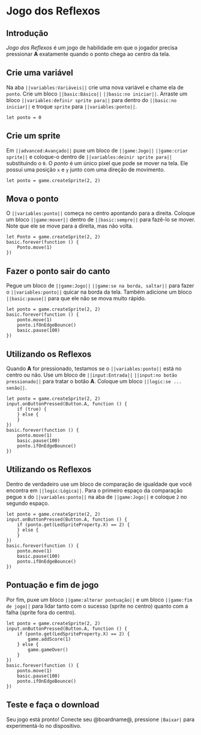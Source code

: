 # Jogo dos Reflexos

## Introdução

*Jogo dos Reflexos* é um jogo de habilidade em que o jogador precisa pressionar **A** exatamente quando o ponto chega ao centro da tela.

## Crie uma variável

Na aba ``||variables:Variáveis||`` crie uma nova variável e chame ela de `ponto`.
Crie um bloco ``||basic:Básico||`` ``||basic:no iniciar||``.
Arraste um bloco ``||variables:definir sprite para||`` para dentro do ``||basic:no iniciar||`` e troque ``sprite`` para ``||variables:ponto||``.

```blocks
let ponto = 0
```

## Crie um sprite

Em ``||advanced:Avançado||`` puxe um bloco de ``||game:Jogo||`` ``||game:criar sprite||`` e coloque-o dentro de ``||variables:deinir sprite para||`` substituindo o `0`. 
O *ponto* é um único pixel que pode se mover na tela. 
Ele possui uma posição ``x`` e ``y`` junto com uma direção de movimento.

```blocks
let ponto = game.createSprite(2, 2)
```

## Mova o ponto

O ``||variables:ponto||`` começa no centro apontando para a direita. 
Coloque um bloco ``||game:mover||`` dentro de ``||basic:sempre||`` para fazê-lo se mover. 
Note que ele se move para a direita, mas não volta.

```blocks
let Ponto = game.createSprite(2, 2)
basic.forever(function () {
    Ponto.move(1)
})
```

## Fazer o ponto sair do canto

Pegue um bloco de ``||game:Jogo||`` ``||game:se na borda, saltar||`` para fazer o ``||variables:ponto||`` quicar na borda da tela. 
Também adicione um bloco ``||basic:pause||`` para que ele não se mova muito rápido.

```blocks
let ponto = game.createSprite(2, 2)
basic.forever(function () {
    ponto.move(1)
    ponto.ifOnEdgeBounce()
    basic.pause(100)
})
```

## Utilizando os Reflexos

Quando **A** for pressionado, testamos se o ``||variables:ponto||`` está no centro ou não.
Use um bloco de ``||input:Entrada||`` ``||input:no botão pressionado||`` para tratar o botão **A**. 
Coloque um bloco ``||logic:se ... senão||``.

```blocks
let ponto = game.createSprite(2, 2)
input.onButtonPressed(Button.A, function () {
    if (true) {
    } else {
    }
})
basic.forever(function () {
    ponto.move(1)
    basic.pause(100)
    ponto.ifOnEdgeBounce()
})
```

## Utilizando os Reflexos

Dentro de verdadeiro use um bloco de comparação de igualdade que você encontra em ``||logic:Lógica||``.
Para o primeiro espaço da comparação pegue x do ``||variables:ponto||`` na aba de ``||game:Jogo||`` e coloque `2` no segundo espaço.

```blocks
let ponto = game.createSprite(2, 2)
input.onButtonPressed(Button.A, function () {
    if (ponto.get(LedSpriteProperty.X) == 2) {
    } else {
    }
})
basic.forever(function () {
    ponto.move(1)
    basic.pause(100)
    ponto.ifOnEdgeBounce()
})
```

## Pontuação e fim de jogo

Por fim, puxe um bloco ``||game:alterar pontuação||`` e um bloco ``||game:fim de jogo||`` para lidar tanto com o sucesso (sprite no centro) quanto com a falha (sprite fora do centro).

```blocks
let ponto = game.createSprite(2, 2)
input.onButtonPressed(Button.A, function () {
    if (ponto.get(LedSpriteProperty.X) == 2) {
        game.addScore(1)
    } else {
        game.gameOver()
    }
})
basic.forever(function () {
    ponto.move(1)
    basic.pause(100)
    ponto.ifOnEdgeBounce()
})
```

## Teste e faça o download

Seu jogo está pronto! Conecte seu @boardname@, pressione ``|Baixar|`` para experimentá-lo no dispositivo.
